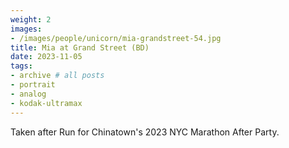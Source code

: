```yaml
---
weight: 2
images:
- /images/people/unicorn/mia-grandstreet-54.jpg
title: Mia at Grand Street (BD)
date: 2023-11-05
tags:
- archive # all posts
- portrait
- analog
- kodak-ultramax
---
```


Taken after Run for Chinatown's 2023 NYC Marathon After Party.
